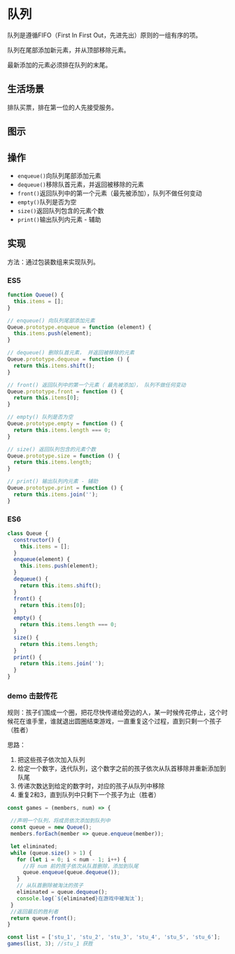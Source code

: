 # 队列

队列是遵循FIFO（First In First Out，先进先出）原则的一组有序的项。

队列在尾部添加新元素，并从顶部移除元素。

最新添加的元素必须排在队列的末尾。

## 生活场景

排队买票，排在第一位的人先接受服务。

## 图示



## 操作

- `enqueue()`向队列尾部添加元素
- `dequeue()`移除队首元素，并返回被移除的元素
- `front()`返回队列中的第一个元素（最先被添加），队列不做任何变动
- `empty()`队列是否为空
- `size()`返回队列包含的元素个数
- `print()`输出队列内元素 - 辅助

## 实现

方法：通过包装数组来实现队列。

### ES5

```JavaScript
function Queue() {
  this.items = [];
}

// enqueue() 向队列尾部添加元素
Queue.prototype.enqueue = function (element) {
  this.items.push(element);
}

// dequeue() 删除队首元素， 并返回被移除的元素
Queue.prototype.dequeue = function () {
  return this.items.shift();
}

// front() 返回队列中的第一个元素（ 最先被添加）， 队列不做任何变动
Queue.prototype.front = function () {
  return this.items[0];
}

// empty() 队列是否为空
Queue.prototype.empty = function () {
  return this.items.length === 0;
}

// size() 返回队列包含的元素个数
Queue.prototype.size = function () {
  return this.items.length;
}

// print() 输出队列内元素 - 辅助
Queue.prototype.print = function () {
  return this.items.join('');
}
```

### ES6

```JavaScript
class Queue {
  constructor() {
    this.items = [];
  }
  enqueue(element) {
    this.items.push(element);
  }
  dequeue() {
    return this.items.shift();
  }
  front() {
    return this.items[0];
  }
  empty() {
    return this.items.length === 0;
  }
  size() {
    return this.items.length;
  }
  print() {
    return this.items.join('');
  }
}

```

### demo 击鼓传花

规则：孩子们围成一个圈，把花尽快传递给旁边的人，某一时候传花停止，这个时候花在谁手里，谁就退出圆圈结束游戏，一直重复这个过程，直到只剩一个孩子（胜者）

思路：

 1. 把这些孩子依次加入队列
 2. 给定一个数字，迭代队列，这个数字之前的孩子依次从队首移除并重新添加到队尾
 3. 传递次数达到给定的数字时，对应的孩子从队列中移除
 4. 重复2和3，直到队列中只剩下一个孩子为止（胜者）
 
 ```JavaScript
 const games = (members, num) => {

  //声明一个队列，将成员依次添加到队列中
  const queue = new Queue();
  members.forEach(member => queue.enqueue(member));

  let eliminated;
  while (queue.size() > 1) {
    for (let i = 0; i < num - 1; i++) {
      //将 num 前的孩子依次从队首删除，添加到队尾
      queue.enqueue(queue.dequeue());
    }
    // 从队首删除被淘汰的孩子
    eliminated = queue.dequeue();
    console.log(`${eliminated}在游戏中被淘汰`);
  }
  //返回最后的胜利者
  return queue.front();
}

const list = ['stu_1', 'stu_2', 'stu_3', 'stu_4', 'stu_5', 'stu_6'];
games(list, 3); //stu_1 获胜
```




